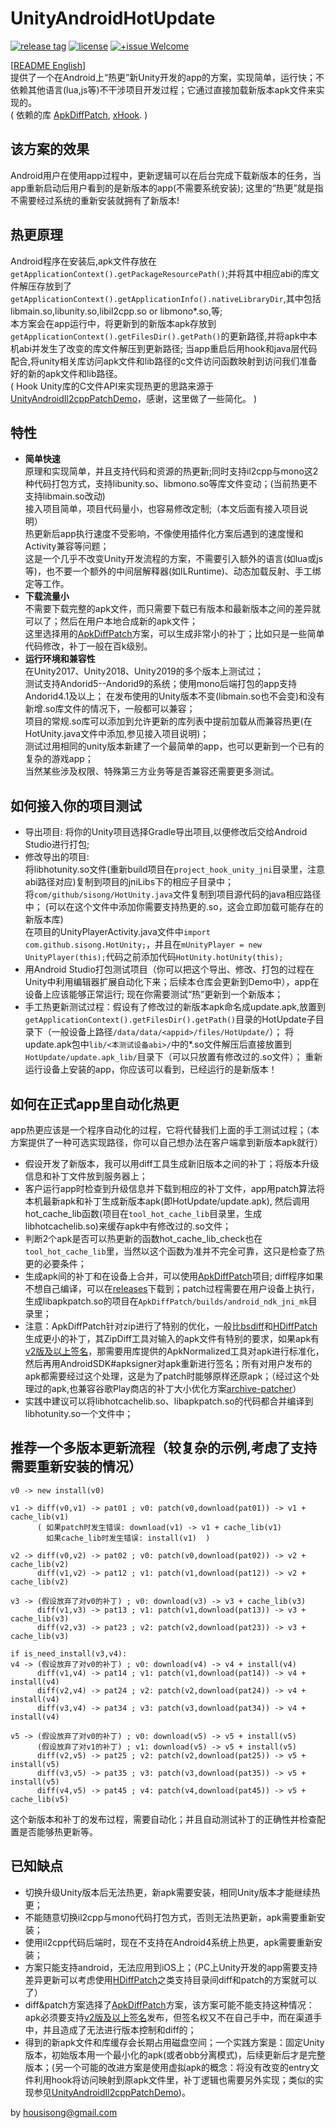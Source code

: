 # UnityAndroidHotUpdate
[![release tag](https://img.shields.io/github/v/tag/sisong/UnityAndroidHotUpdate?label=release%20tag)](https://github.com/sisong/UnityAndroidHotUpdate/releases) 
[![license](https://img.shields.io/badge/license-MIT-blue.svg)](LICENSE) 
[![+issue Welcome](https://img.shields.io/github/issues-raw/sisong/UnityAndroidHotUpdate?color=green&label=%2Bissue%20welcome)](https://github.com/sisong/UnityAndroidHotUpdate/issues)   
   
[[README English](README.en.md)]  
提供了一个在Android上“热更”新Unity开发的app的方案，实现简单，运行快；不依赖其他语言(lua,js等)不干涉项目开发过程；它通过直接加载新版本apk文件来实现的。   
( 依赖的库 [ApkDiffPatch], [xHook]. )      

[ApkDiffPatch]: https://github.com/sisong/ApkDiffPatch
[xHook]: https://github.com/iqiyi/xHook
[UnityAndroidIl2cppPatchDemo]: https://github.com/noodle1983/UnityAndroidIl2cppPatchDemo
[HDiffPatch]: https://github.com/sisong/HDiffPatch
[bsdiff]: http://www.daemonology.net/bsdiff/
[archive-patcher]: https://github.com/andrewhayden/archive-patcher
[v2版及以上签名]: https://source.android.com/security/apksigning/v2


## 该方案的效果
  Android用户在使用app过程中，更新逻辑可以在后台完成下载新版本的任务，当app重新启动后用户看到的是新版本的app(不需要系统安装); 这里的“热更”就是指不需要经过系统的重新安装就拥有了新版本!


## 热更原理
  Android程序在安装后,apk文件存放在```getApplicationContext().getPackageResourcePath()```;并将其中相应abi的库文件解压存放到了```getApplicationContext().getApplicationInfo().nativeLibraryDir```,其中包括libmain.so,libunity.so,libil2cpp.so or libmono*.so,等;   
  本方案会在app运行中，将更新到的新版本apk存放到```getApplicationContext().getFilesDir().getPath()```的更新路径,并将apk中本机abi并发生了改变的库文件解压到更新路径; 当app重启后用hook和java层代码配合,将unity相关库访问apk文件和lib路径的c文件访问函数映射到访问我们准备好的新的apk文件和lib路径。   
  ( Hook Unity库的C文件API来实现热更的思路来源于[UnityAndroidIl2cppPatchDemo]，感谢，这里做了一些简化。 )


## 特性
* **简单快速**  
原理和实现简单，并且支持代码和资源的热更新;同时支持il2cpp与mono这2种代码打包方式，支持libunity.so、libmono.so等库文件变动；(当前热更不支持libmain.so改动)   
接入项目简单，项目代码量小，也容易修改定制;（本文后面有接入项目说明）   
热更新后app执行速度不受影响，不像使用插件化方案后遇到的速度慢和Activity兼容等问题；  
这是一个几乎不改变Unity开发流程的方案，不需要引入额外的语言(如lua或js等)，也不要一个额外的中间层解释器(如ILRuntime)、动态加载反射、手工绑定等工作。  
* **下载流量小**   
不需要下载完整的apk文件，而只需要下载已有版本和最新版本之间的差异就可以了；然后在用户本地合成新的apk文件；   
这里选择用的[ApkDiffPatch]方案，可以生成非常小的补丁；比如只是一些简单代码修改，补丁一般在百k级别。     
* **运行环境和兼容性**   
在Unity2017、Unity2018、Unity2019的多个版本上测试过；   
测试支持Andorid5--Andorid9的系统；使用mono后端打包的app支持Andorid4.1及以上；
在发布使用的Unity版本不变(libmain.so也不会变)和没有新增.so库文件的情况下，一般都可以兼容；   
项目的常规.so库可以添加到允许更新的库列表中提前加载从而兼容热更(在HotUnity.java文件中添加,参见接入项目说明)；   
测试过用相同的unity版本新建了一个最简单的app，也可以更新到一个已有的复杂的游戏app；   
当然某些涉及权限、特殊第三方业务等是否兼容还需要更多测试。  


## 如何接入你的项目测试
* 导出项目: 将你的Unity项目选择Gradle导出项目,以便修改后交给Android Studio进行打包;   
* 修改导出的项目:    
 将libhotunity.so文件(重新build项目在```project_hook_unity_jni```目录里，注意abi路径对应)复制到项目的jniLibs下的相应子目录中；   
 将```com/github/sisong/HotUnity.java```文件复制到项目源代码的java相应路径中； (可以在这个文件中添加你需要支持热更的.so，这会立即加载可能存在的新版本库)   
 在项目的UnityPlayerActivity.java文件中```import com.github.sisong.HotUnity;```，并且在```mUnityPlayer = new UnityPlayer(this);```代码之前添加代码```HotUnity.hotUnity(this);```   
* 用Android Studio打包测试项目（你可以把这个导出、修改、打包的过程在Unity中利用编辑器扩展自动化下来；后续本仓库会更新到Demo中），app在设备上应该能够正常运行; 现在你需要测试“热”更新到一个新版本；   
* 手工热更新测试过程：假设有了修改过的新版本apk命名成update.apk,放置到```getApplicationContext().getFilesDir().getPath()```目录的HotUpdate子目录下（一般设备上路径```/data/data/<appid>/files/HotUpdate/```）； 将update.apk包中```lib/<本测试设备abi>/```中的*.so文件解压后直接放置到```HotUpdate/update.apk_lib/```目录下（可以只放置有修改过的.so文件）； 重新运行设备上安装的app，你应该可以看到，已经运行的是新版本！   


## 如何在正式app里自动化热更
  app热更应该是一个程序自动化的过程，它将代替我们上面的手工测试过程；（本方案提供了一种可选实现路径，你可以自己想办法在客户端拿到新版本apk就行）   
* 假设开发了新版本，我可以用diff工具生成新旧版本之间的补丁；将版本升级信息和补丁文件放到服务器上；   
* 客户运行app时检查到升级信息并下载到相应的补丁文件，app用patch算法将本机最新apk和补丁生成新版本apk(即HotUpdate/update.apk), 然后调用hot_cache_lib函数(项目在```tool_hot_cache_lib```目录里，生成libhotcachelib.so)来缓存apk中有修改过的.so文件； 
* 判断2个apk是否可以热更新的函数hot_cache_lib_check也在```tool_hot_cache_lib```里，当然以这个函数为准并不完全可靠，这只是检查了热更的必要条件；   
* 生成apk间的补丁和在设备上合并，可以使用[ApkDiffPatch]项目; diff程序如果不想自己编译，可以在[releases](https://github.com/sisong/ApkDiffPatch/releases)下载到；patch过程需要在用户设备上执行，生成libapkpatch.so的项目在```ApkDiffPatch/builds/android_ndk_jni_mk```目录里；   
* 注意：ApkDiffPatch针对zip进行了特别的优化，一般比[bsdiff]和[HDiffPatch]生成更小的补丁，其ZipDiff工具对输入的apk文件有特别的要求，如果apk有[v2版及以上签名]，那需要用库提供的ApkNormalized工具对apk进行标准化，然后再用AndroidSDK#apksigner对apk重新进行签名；所有对用户发布的apk都需要经过这个处理，这是为了patch时能够原样还原apk；（经过这个处理过的apk,也兼容谷歌Play商店的补丁大小优化方案[archive-patcher]）   
* 实践中建议可以将libhotcachelib.so、libapkpatch.so的代码都合并编译到libhotunity.so一个文件中；


## 推荐一个多版本更新流程（较复杂的示例,考虑了支持需要重新安装的情况）
```
v0 -> new install(v0)

v1 -> diff(v0,v1) -> pat01 ; v0: patch(v0,download(pat01)) -> v1 + cache_lib(v1)
      ( 如果patch时发生错误: download(v1) -> v1 + cache_lib(v1)
        如果cache_lib时发生错误: install(v1)  )

v2 -> diff(v0,v2) -> pat02 ; v0: patch(v0,download(pat02)) -> v2 + cache_lib(v2)
      diff(v1,v2) -> pat12 ; v1: patch(v1,download(pat12)) -> v2 + cache_lib(v2)

v3 -> (假设放弃了对v0的补丁) ; v0: download(v3) -> v3 + cache_lib(v3)
      diff(v1,v3) -> pat13 ; v1: patch(v1,download(pat13)) -> v3 + cache_lib(v3)
      diff(v2,v3) -> pat23 ; v2: patch(v2,download(pat23)) -> v3 + cache_lib(v3)

if is_need_install(v3,v4):
v4 -> (假设放弃了对v0的补丁) ; v0: download(v4) -> v4 + install(v4)
      diff(v1,v4) -> pat14 ; v1: patch(v1,download(pat14)) -> v4 + install(v4)
      diff(v2,v4) -> pat24 ; v2: patch(v2,download(pat24)) -> v4 + install(v4)
      diff(v3,v4) -> pat34 ; v3: patch(v3,download(pat34)) -> v4 + install(v4)

v5 -> (假设放弃了对v0的补丁) ; v0: download(v5) -> v5 + install(v5)
      (假设放弃了对v1的补丁) ; v1: download(v5) -> v5 + install(v5)
      diff(v2,v5) -> pat25 ; v2: patch(v2,download(pat25)) -> v5 + install(v5)
      diff(v3,v5) -> pat35 ; v3: patch(v3,download(pat35)) -> v5 + install(v5)
      diff(v4,v5) -> pat45 ; v4: patch(v4,download(pat45)) -> v5 + cache_lib(v5)
```
这个新版本和补丁的发布过程，需要自动化；并且自动测试补丁的正确性并检查配置是否能够热更新等。  


## 已知缺点   
* 切换升级Unity版本后无法热更，新apk需要安装，相同Unity版本才能继续热更；    
* 不能随意切换il2cpp与mono代码打包方式，否则无法热更新，apk需要重新安装；  
* 使用il2cpp代码后端时，现在不支持在Android4系统上热更，apk需要重新安装；   
* 方案只能支持android，无法应用到iOS上；（PC上Unity开发的app需要支持差异更新可以考虑使用[HDiffPatch]之类支持目录间diff和patch的方案就可以了） 
* diff&patch方案选择了[ApkDiffPatch]方案，该方案可能不能支持这种情况：apk必须要支持[v2版及以上签名]发布，但签名权又不在自己手中，而在渠道手中，并且造成了无法进行版本控制和diff的；   
* 得到的新apk文件和库缓存会长期占用磁盘空间；一个实践方案是：固定Unity版本，初始版本用一个最小化的apk(或者obb分离模式)，后续更新后才是完整版本；(另一个可能的改进方案是使用虚拟apk的概念：将没有改变的entry文件利用hook将访问映射到原apk文件里，补丁逻辑也需要另外实现；类似的实现参见[UnityAndroidIl2cppPatchDemo])。   
   
   
by housisong@gmail.com
